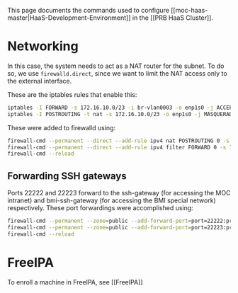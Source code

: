 This page documents the commands used to configure [[moc-haas-master|HaaS-Development-Environment]] in the [[PRB HaaS Cluster]].

# Networking

In this case, the system needs to act as a NAT router for the subnet. To do so, we use `firewalld.direct`, since we want to limit the NAT access only to the external interface.

These are the iptables rules that enable this:
```bash
iptables -I FORWARD -s 172.16.10.0/23 -i br-vlan0003 -o enp1s0 -j ACCEPT
iptables -I POSTROUTING -t nat -s 172.16.10.0/23 -o enp1s0 -j MASQUERADE
```

These were added to firewalld using:
```bash
firewall-cmd --permanent --direct --add-rule ipv4 nat POSTROUTING 0 -s 172.16.10.0/23 -o enp1s0 -j MASQUERADE
firewall-cmd --permanent --direct --add-rule ipv4 filter FORWARD 0 -s 172.16.10.0/23 -i br-vlan0003 -o enp1s0 -j ACCEPT
firewall-cmd --reload
```

## Forwarding SSH gateways

Ports 22222 and 22223 forward to the ssh-gateway (for accessing the MOC intranet) and bmi-ssh-gateway (for accessing the BMI special network) respectively. These port forwardings were accomplished using:

```bash
firewall-cmd --permanent --zone=public --add-forward-port=port=22222:proto=tcp:toport=22:toaddr=172.16.10.100
firewall-cmd --permanent --zone=public --add-forward-port=port=22223:proto=tcp:toport=22:toaddr=172.16.10.99
firewall-cmd --reload
```

# FreeIPA

To enroll a machine in FreeIPA, see [[FreeIPA]]


